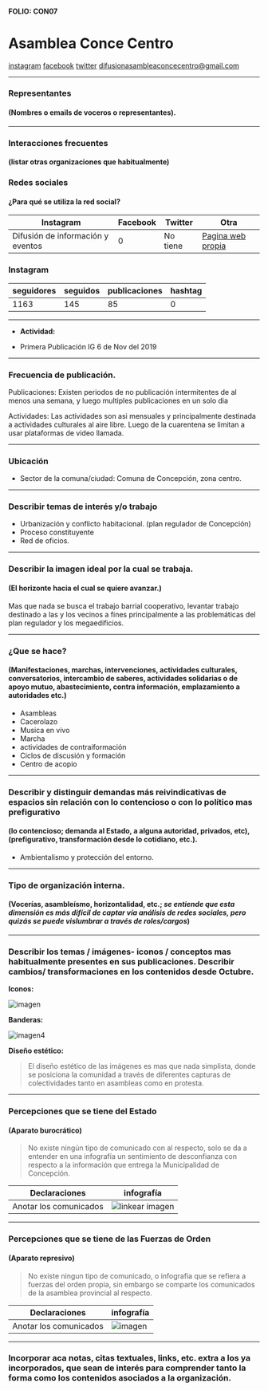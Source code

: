 #### FOLIO: CON07
# Asamblea Conce Centro

[instagram](https://www.instagram.com/asambleaconcecentro/)
[facebook](https://www.facebook.com/asambleaconcecentro)
[twitter]()
<difusionasambleaconcecentro@gmail.com>

---

### Representantes
#### (Nombres o emails de voceros o representantes).

---
### Interacciones frecuentes
#### (listar otras organizaciones que habitualmente)

### Redes sociales
#### ¿Para qué se utiliza la red social?
| Instagram | Facebook | Twitter | Otra 
|---|---|---|---|
|Difusión de información y eventos|0|No tiene|[Pagina web propia](http://asambleaconcecentro.cl/)|

### **Instagram**
| seguidores | seguidos | publicaciones | hashtag |
|---|---|---|---|
|1163|145|85|0|

---

* **Actividad:**   

* Primera Publicación IG 6 de Nov del 2019

---
### Frecuencia de publicación.

Publicaciones: Existen periodos de no publicación intermitentes de al menos una semana, y luego multiples publicaciones en un solo dia 

Actividades: Las actividades son asi mensuales y principalmente destinada a actividades culturales al aire libre. Luego de la cuarentena se limitan a usar plataformas de video llamada.  

---
### Ubicación
* Sector de la comuna/ciudad: Comuna de Concepción, zona centro. 

---
### Describir temas de interés y/o trabajo

* Urbanización y conflicto habitacional. (plan regulador de Concepción)
* Proceso constituyente
* Red de oficios. 

---
### Describir la imagen ideal por la cual se trabaja.
#### (El horizonte hacia el cual se quiere avanzar.)

Mas que nada se busca el trabajo barrial cooperativo, levantar trabajo destinado a las y los vecinos a fines principalmente a las problemáticas del plan regulador y los megaedificios. 

---
### ¿Que se hace?
#### (Manifestaciones, marchas, intervenciones, actividades culturales, conversatorios, intercambio de saberes, actividades solidarias o de apoyo mutuo, abastecimiento, contra información, emplazamiento a autoridades etc.)

* Asambleas
* Cacerolazo 
* Musica en vivo
* Marcha
* actividades de contraiformación
* Ciclos de discusión y formación
* Centro de acopio


---
### Describir y distinguir demandas más reivindicativas de espacios sin relación con lo contencioso o con lo político mas prefigurativo
#### (lo contencioso; demanda al Estado, a alguna autoridad, privados, etc), (prefigurativo, transformación desde lo cotidiano, etc.).

* Ambientalismo y protección del entorno. 


---
### Tipo de organización interna.
#### (Vocerías, asambleísmo, horizontalidad, etc.; *se entiende que esta dimensión es más difícil de captar vía análisis de redes sociales, pero quizás se puede vislumbrar a través de roles/cargos*)

---
### Describir los temas / imágenes- iconos / conceptos mas habitualmente presentes en sus publicaciones. Describir cambios/ transformaciones en los contenidos desde Octubre.

**Iconos:**

![imagen](70251635_423097055248174_2229060470291582062_n.jpg)

**Banderas:**

![imagen4](116337924_631467954451972_1955755677290916488_n.jpg)

**Diseño estético:**

> El diseño estético de las imágenes es mas que nada simplista, donde se posiciona la comunidad a través de diferentes capturas de colectividades tanto en asambleas como en protesta. 

---
### Percepciones que se tiene del Estado
#### (Aparato burocrático)

> No existe ningún tipo de comunicado con al respecto, solo se da a entender en una infografía un sentimiento de desconfianza con respecto a la información que entrega la Municipalidad de Concepción. 

| Declaraciones | infografía | 
|---|---|
|Anotar los comunicados | ![linkear imagen](82774462_127689408399206_8454001781635865933_n.jpg) |

---
### Percepciones que se tiene de las Fuerzas de Orden
#### (Aparato represivo)

> No existe ningun tipo de comunicado, o infografia que se refiera a fuerzas del orden propia, sin embargo se comparte los comunicados de la asamblea provincial al respecto. 

| Declaraciones | infografía | 
|---|---|
|Anotar los comunicados | ![imagen]() |

---
### Incorporar aca notas, citas textuales, links, etc. extra a los ya incorporados, que sean de interés para comprender tanto la forma como los contenidos asociados a la organización.
